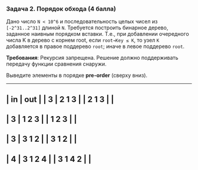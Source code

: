 ### Задача 2. Порядок обхода (4 балла)

Дано число `N < 10^6` и последовательность целых чисел из  `[-2^31..2^31]` длиной `N`.
Требуется построить бинарное дерево, заданное наивным порядком вставки.
Т.е., при добавлении очередного числа K в дерево с корнем root, если `root→Key ≤ K`, то узел `K` добавляется в правое поддерево `root`; иначе в левое поддерево `root`.

**Требования**: Рекурсия запрещена. Решение должно поддерживать передачу функции сравнения снаружи.

 Выведите элементы в порядке **pre-order** (сверху вниз).

---------------------
|   in    |   out   |
| 3       | 2 1 3   |
| 2 1 3   |         |
---------------------
| 3       | 1 2 3   |
| 1 2 3   |         |
---------------------
| 3       | 3 1 2   |
| 3 1 2   |         |
---------------------
| 4       | 3 1 2 4 |
| 3 1 4 2 |         |
---------------------
